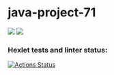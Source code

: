 # java-project-71

<a href="https://codeclimate.com/github/dmitkuzn/java-project-78/maintainability"><img src="https://api.codeclimate.com/v1/badges/2d6ca496be8d4bf6edf7/maintainability" /></a>
<a href="https://codeclimate.com/github/dmitkuzn/java-project-78/test_coverage"><img src="https://api.codeclimate.com/v1/badges/2d6ca496be8d4bf6edf7/test_coverage" /></a>

### Hexlet tests and linter status:
[![Actions Status](https://github.com/dmitkuzn/java-project-78/actions/workflows/hexlet-check.yml/badge.svg)](https://github.com/dmitkuzn/java-project-78/actions)


